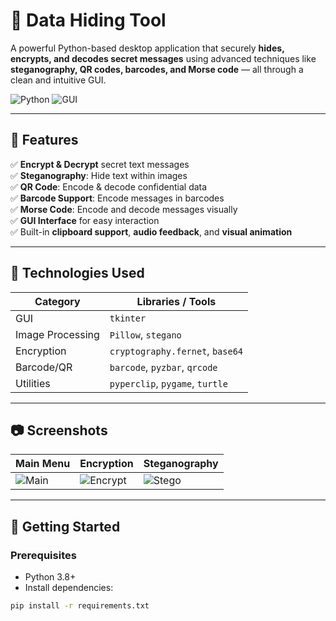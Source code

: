 # 🔐 Data Hiding Tool

A powerful Python-based desktop application that securely **hides, encrypts, and decodes secret messages** using advanced techniques like **steganography, QR codes, barcodes, and Morse code** — all through a clean and intuitive GUI.

![Python](https://img.shields.io/badge/Built%20With-Python-blue)
![GUI](https://img.shields.io/badge/Interface-Tkinter-yellow)

---

## 📌 Features

✅ **Encrypt & Decrypt** secret text messages  
✅ **Steganography**: Hide text within images  
✅ **QR Code**: Encode & decode confidential data  
✅ **Barcode Support**: Encode messages in barcodes  
✅ **Morse Code**: Encode and decode messages visually  
✅ **GUI Interface** for easy interaction  
✅ Built-in **clipboard support**, **audio feedback**, and **visual animation**

---

## 🧰 Technologies Used

| Category         | Libraries / Tools                     |
|------------------|----------------------------------------|
| GUI              | `tkinter`                              |
| Image Processing | `Pillow`, `stegano`                    |
| Encryption       | `cryptography.fernet`, `base64`        |
| Barcode/QR       | `barcode`, `pyzbar`, `qrcode`          |
| Utilities        | `pyperclip`, `pygame`, `turtle`        |

---

## 📷 Screenshots

| Main Menu | Encryption | Steganography |
|-----------|------------|----------------|
| ![Main](assets/screens/main_page.png) | ![Encrypt](assets/screens/encrypt_text.png) | ![Stego](assets/screens/steganography.png) |

---

## 🚀 Getting Started

### Prerequisites

- Python 3.8+
- Install dependencies:

```bash
pip install -r requirements.txt


